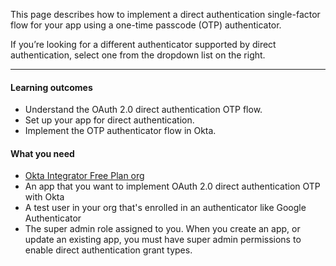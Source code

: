 <ApiLifecycle access="ie" />

This page describes how to implement a direct authentication single-factor flow for your app using a one-time passcode (OTP) authenticator.

If you’re looking for a different authenticator supported by direct authentication, select one from the dropdown list on the right.

---

#### Learning outcomes

* Understand the OAuth 2.0 direct authentication OTP flow.
* Set up your app for direct authentication.
* Implement the OTP authenticator flow in Okta.

#### What you need

* [Okta Integrator Free Plan org](https://developer.okta.com/signup)
* An app that you want to implement OAuth 2.0 direct authentication OTP with Okta
* A test user in your org that's enrolled in an authenticator like Google Authenticator
* The super admin role assigned to you. When you create an app, or update an existing app, you must have super admin permissions to enable direct authentication grant types.

<ApiAmProdWarning />
